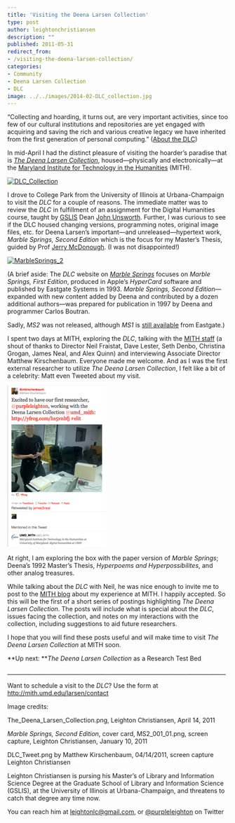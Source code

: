 ```yaml
---
title: 'Visiting the Deena Larsen Collection'
type: post
author: leightonchristiansen
description: ""
published: 2011-05-31
redirect_from: 
- /visiting-the-deena-larsen-collection/
categories:
- Community
- Deena Larsen Collection
- DLC
image: ../../images/2014-02-DLC_collection.jpg
---
```

“Collecting and hoarding, it turns out, are very important activities, since too few of our cultural institutions and repositories are yet engaged with acquiring and saving the rich and various creative legacy we have inherited from the first generation of personal computing.” ([About the DLC](http://mith.umd.edu/larsen/about/about))

In mid-April I had the distinct pleasure of visiting the hoarder’s paradise that is [_The Deena Larsen Collection_](http://mith.umd.edu/larsen), housed—physically and electronically—at the [Maryland Institute for Technology in the Humanities](http://mith.umd.edu) (MITH).

[![](http://mith.umd.edu/wp-content/uploads/2014/02/DLC_collection.jpg "DLC_Collection")](../../images/2014-02-DLC_collection.jpg)

I drove to College Park from the University of Illinois at Urbana-Champaign to visit the _DLC_ for a couple of reasons. The immediate matter was to review the _DLC_ in fulfillment of an assignment for the Digital Humanities course, taught by [GSLIS](http://www.lis.illinois.edu/) Dean [John Unsworth](http://www.lis.illinois.edu/people/faculty/unsworth). Further, I was curious to see if the DLC housed changing versions, programming notes, original image files, etc. for Deena Larsen’s important—and unreleased—hypertext work, _Marble Springs, Second Edition_ which is the focus for my Master’s Thesis, guided by Prof [Jerry McDonough](http://www.lis.illinois.edu/people/faculty/jmcdonou). (I was not disappointed!)

[![](http://mith.umd.edu/wp-content/uploads/2014/02/MS2_001.jpg "MarbleSprings_2")](../../images/2014-02-MS2_001.jpg)

<!-- @font-face {   font-family: "Cambria"; }p.MsoNormal, li.MsoNormal, div.MsoNormal { margin: 0in 0in 0.0001pt; font-size: 12pt; font-family: Cambria; }div.Section1 { page: Section1; } -->

(A brief aside: The _DLC_ website on [_Marble Springs_](http://mith.umd.edu/larsen/about/marblesprings) focuses on _Marble Springs, First Edition_, produced in Apple’s _HyperCard_ software and published by Eastgate Systems in 1993. _Marble Springs, Second Edition_—expanded with new content added by Deena and contributed by a dozen additional authors—was prepared for publication in 1997 by Deena and programmer Carlos Boutran.

Sadly, _MS2_ was not released, although _MS1_ is [still available](http://www.eastgate.com/catalog/MarbleSprings.html) from Eastgate.)

I spent two days at MITH, exploring the _DLC_, talking with the [MITH staff](http://mith.umd.edu/people) (a shout of thanks to Director Neil Fraistat, Dave Lester, Seth Denbo, Christina Grogan, James Neal, and Alex Quinn) and interviewing Associate Director Matthew Kirschenbaum. Everyone made me welcome. And as I was the first external researcher to utilize _The Deena Larsen Collection_, I felt like a bit of a celebrity: Matt even Tweeted about my visit.

[![](../../images/2014-02-DLC_tweet_sm.jpg "DLC_Tweet")](http://mith.umd.edu/wp-content/uploads/2014/02/DLC_tweet.jpg)

At right, I am exploring the box with the paper version of _Marble Springs_; Deena’s 1992 Master’s Thesis, _Hyperpoems and Hyperpossibilites_, and other analog treasures.

While talking about the _DLC_ with Neil, he was nice enough to invite me to post to the [MITH blog](http://mith.umd.edu/blog/) about my experience at MITH. I happily accepted. So this will be the first of a short series of postings highlighting _The Deena Larsen Collection_. The posts will include what is special about the _DLC_, issues facing the collection, and notes on my interactions with the collection, including suggestions to aid future researchers.

I hope that you will find these posts useful and will make time to visit _The Deena Larsen Collection_ at MITH soon.

**Up next: **_The Deena Larsen Collection_ as a Research Test Bed

\_\_\_\_\_\_\_\_\_\_\_\_\_\_\_\_\_\_\_\_\_\_\_\_\_\_\_\_\_\_\_\_\_\_\_\_\_\_\_\_\_\_\_\_\_\_\_\_\_\_\_\_\_\_\_\_\_\_\_\_\_\_\_\_\_\_\_\_\_\_\_\_\_\_\_\_\_\_

Want to schedule a visit to the _DLC_? Use the form at <http://mith.umd.edu/larsen/contact>

Image credits:

The_Deena_Larsen_Collection.png, Leighton Christiansen, April 14, 2011

_Marble Springs, Second Edition_, cover card, MS2_001_01.png, screen capture, Leighton Christiansen, January 10, 2011

DLC_Tweet.png by Matthew Kirschenbaum, 04/14/2011, screen capture Leighton Christiansen

Leighton Christiansen is pursing his Master’s of Library and Information Science Degree at the Graduate School of Library and Information Science (GSLIS), at the University of Illinois at Urbana-Champaign, and threatens to catch that degree any time now.

You can reach him at leightonlc@gmail.com, or [@purpleleighton](https://twitter.com/purpleleighton) on Twitter
